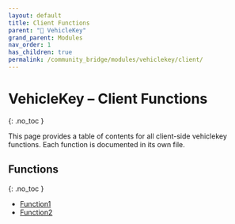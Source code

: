 ```yaml
---
layout: default
title: Client Functions
parent: "🔑 VehicleKey"
grand_parent: Modules
nav_order: 1
has_children: true
permalink: /community_bridge/modules/vehiclekey/client/
---
```


# VehicleKey – Client Functions
{: .no_toc }

This page provides a table of contents for all client-side vehiclekey functions. Each function is documented in its own file.

## Functions
{: .no_toc }

- [Function1](client/Function1.md)
- [Function2](client/Function2.md)